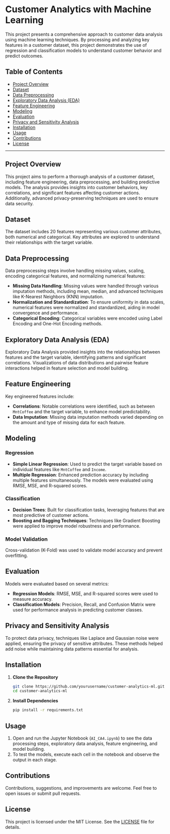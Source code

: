 # Customer Analytics with Machine Learning

This project presents a comprehensive approach to customer data analysis using machine learning techniques. By processing and analyzing key features in a customer dataset, this project demonstrates the use of regression and classification models to understand customer behavior and predict outcomes.

## Table of Contents
- [Project Overview](#project-overview)
- [Dataset](#dataset)
- [Data Preprocessing](#data-preprocessing)
- [Exploratory Data Analysis (EDA)](#exploratory-data-analysis-eda)
- [Feature Engineering](#feature-engineering)
- [Modeling](#modeling)
- [Evaluation](#evaluation)
- [Privacy and Sensitivity Analysis](#privacy-and-sensitivity-analysis)
- [Installation](#installation)
- [Usage](#usage)
- [Contributions](#contributions)
- [License](#license)

---

## Project Overview

This project aims to perform a thorough analysis of a customer dataset, including feature engineering, data preprocessing, and building predictive models. The analysis provides insights into customer behaviors, key correlations, and significant features affecting customer actions. Additionally, advanced privacy-preserving techniques are used to ensure data security.

## Dataset

The dataset includes 20 features representing various customer attributes, both numerical and categorical. Key attributes are explored to understand their relationships with the target variable.

## Data Preprocessing

Data preprocessing steps involve handling missing values, scaling, encoding categorical features, and normalizing numerical features:

- **Missing Data Handling**: Missing values were handled through various imputation methods, including mean, median, and advanced techniques like K-Nearest Neighbors (KNN) imputation.
- **Normalization and Standardization**: To ensure uniformity in data scales, numerical features were normalized and standardized, aiding in model convergence and performance.
- **Categorical Encoding**: Categorical variables were encoded using Label Encoding and One-Hot Encoding methods.

## Exploratory Data Analysis (EDA)

Exploratory Data Analysis provided insights into the relationships between features and the target variable, identifying patterns and significant correlations. Visualizations of data distributions and pairwise feature interactions helped in feature selection and model building.

## Feature Engineering

Key engineered features include:
- **Correlations**: Notable correlations were identified, such as between `MntCoffee` and the target variable, to enhance model predictability.
- **Data Imputation**: Missing data imputation methods varied depending on the amount and type of missing data for each feature.

## Modeling

### Regression
- **Simple Linear Regression**: Used to predict the target variable based on individual features like `MntCoffee` and `Income`.
- **Multiple Regression**: Enhanced prediction accuracy by including multiple features simultaneously. The models were evaluated using RMSE, MSE, and R-squared scores.

### Classification
- **Decision Trees**: Built for classification tasks, leveraging features that are most predictive of customer actions.
- **Boosting and Bagging Techniques**: Techniques like Gradient Boosting were applied to improve model robustness and performance.

### Model Validation
Cross-validation (K-Fold) was used to validate model accuracy and prevent overfitting.

## Evaluation

Models were evaluated based on several metrics:
- **Regression Models**: RMSE, MSE, and R-squared scores were used to measure accuracy.
- **Classification Models**: Precision, Recall, and Confusion Matrix were used for performance analysis in predicting customer classes.

## Privacy and Sensitivity Analysis

To protect data privacy, techniques like Laplace and Gaussian noise were applied, ensuring the privacy of sensitive attributes. These methods helped add noise while maintaining data patterns essential for analysis.

## Installation

1. **Clone the Repository**
   ```bash
   git clone https://github.com/yourusername/customer-analytics-ml.git
   cd customer-analytics-ml
   ```

2. **Install Dependencies**
   ```bash
   pip install -r requirements.txt
   ```

## Usage

1. Open and run the Jupyter Notebook (`AI_CA4.ipynb`) to see the data processing steps, exploratory data analysis, feature engineering, and model building.
2. To test the models, execute each cell in the notebook and observe the output in each stage.

## Contributions

Contributions, suggestions, and improvements are welcome. Feel free to open issues or submit pull requests.

## License

This project is licensed under the MIT License. See the [LICENSE](LICENSE) file for details.
